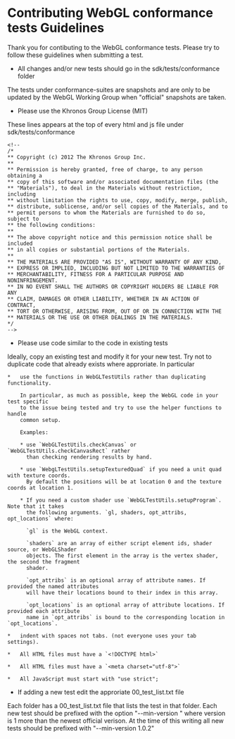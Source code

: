 Contributing WebGL conformance tests Guidelines
===============================================

Thank you for contibuting to the WebGL conformance tests.
Please try to follow these guidelines when submitting a test.

*   All changes and/or new tests should go in the sdk/tests/conformance folder

The tests under conformance-suites are snapshots and are only to be updated by
the WebGL Working Group when "official" snapshots are taken.

*   Please use the Khronos Group License (MIT)

These lines appears at the top of every html and js file under sdk/tests/conformance

    <!--
    /*
    ** Copyright (c) 2012 The Khronos Group Inc.
    **
    ** Permission is hereby granted, free of charge, to any person obtaining a
    ** copy of this software and/or associated documentation files (the
    ** "Materials"), to deal in the Materials without restriction, including
    ** without limitation the rights to use, copy, modify, merge, publish,
    ** distribute, sublicense, and/or sell copies of the Materials, and to
    ** permit persons to whom the Materials are furnished to do so, subject to
    ** the following conditions:
    **
    ** The above copyright notice and this permission notice shall be included
    ** in all copies or substantial portions of the Materials.
    **
    ** THE MATERIALS ARE PROVIDED "AS IS", WITHOUT WARRANTY OF ANY KIND,
    ** EXPRESS OR IMPLIED, INCLUDING BUT NOT LIMITED TO THE WARRANTIES OF
    ** MERCHANTABILITY, FITNESS FOR A PARTICULAR PURPOSE AND NONINFRINGEMENT.
    ** IN NO EVENT SHALL THE AUTHORS OR COPYRIGHT HOLDERS BE LIABLE FOR ANY
    ** CLAIM, DAMAGES OR OTHER LIABILITY, WHETHER IN AN ACTION OF CONTRACT,
    ** TORT OR OTHERWISE, ARISING FROM, OUT OF OR IN CONNECTION WITH THE
    ** MATERIALS OR THE USE OR OTHER DEALINGS IN THE MATERIALS.
    */
    -->

*   Please use code similar to the code in existing tests

Ideally, copy an existing test and modify it for your new test. Try not to duplicate
code that already exists where approriate. In particular

    *   use the functions in WebGLTestUtils rather than duplicating functionality.

        In particular, as much as possible, keep the WebGL code in your test specific
        to the issue being tested and try to use the helper functions to handle
        common setup.

        Examples:

        * use `WebGLTestUtils.checkCanvas` or `WebGLTestUtils.checkCanvasRect` rather
          than checking rendering results by hand.

        * use `WebgLTestUtils.setupTexturedQuad` if you need a unit quad with texture coords.
          By default the positions will be at location 0 and the texture coords at location 1.

        * If you need a custom shader use `WebGLTestUtils.setupProgram`. Note that it takes
          the following arguments. `gl, shaders, opt_attribs, opt_locations` where:

          `gl` is the WebGL context.

          `shaders` are an array of either script element ids, shader source, or WebGLShader
          objects. The first element in the array is the vertex shader, the second the fragment
          shader.

          `opt_attribs` is an optional array of attribute names. If provided the named attributes
          will have their locations bound to their index in this array.

          `opt_locations` is an optional array of attribute locations. If provided each attribute
          name in `opt_attribs` is bound to the corresponding location in `opt_locations`.

    *   indent with spaces not tabs. (not everyone uses your tab settings).

    *   All HTML files must have a `<!DOCTYPE html>`

    *   All HTML files must have a `<meta charset="utf-8">`

    *   All JavaScript must start with "use strict";

*   If adding a new test edit the approriate 00_test_list.txt file

Each folder has a 00_test_list.txt file that lists the test in that folder.
Each new test should be prefixed with the option "--min-version <version>" where
version is 1 more than the newest official verison. At the time of this writing
all new tests should be prefixed with "--min-version 1.0.2"


